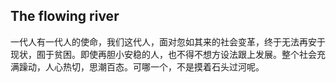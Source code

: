 ## The flowing river

一代人有一代人的使命，我们这代人，面对忽如其来的社会变革，终于无法再安于现状，囿于贫困。即使再胆小安稳的人，也不得不想方设法跟上发展。整个社会充满躁动，人心热切，思潮百态。可哪一个，不是摸着石头过河呢。